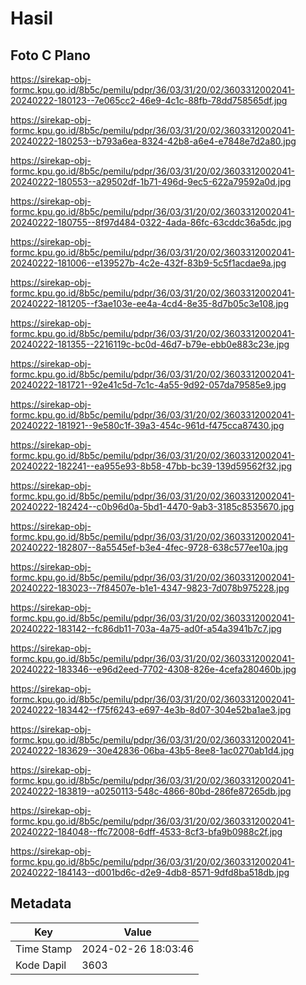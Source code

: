 # Hasil

## Foto C Plano

https://sirekap-obj-formc.kpu.go.id/8b5c/pemilu/pdpr/36/03/31/20/02/3603312002041-20240222-180123--7e065cc2-46e9-4c1c-88fb-78dd758565df.jpg

https://sirekap-obj-formc.kpu.go.id/8b5c/pemilu/pdpr/36/03/31/20/02/3603312002041-20240222-180253--b793a6ea-8324-42b8-a6e4-e7848e7d2a80.jpg

https://sirekap-obj-formc.kpu.go.id/8b5c/pemilu/pdpr/36/03/31/20/02/3603312002041-20240222-180553--a29502df-1b71-496d-9ec5-622a79592a0d.jpg

https://sirekap-obj-formc.kpu.go.id/8b5c/pemilu/pdpr/36/03/31/20/02/3603312002041-20240222-180755--8f97d484-0322-4ada-86fc-63cddc36a5dc.jpg

https://sirekap-obj-formc.kpu.go.id/8b5c/pemilu/pdpr/36/03/31/20/02/3603312002041-20240222-181006--e139527b-4c2e-432f-83b9-5c5f1acdae9a.jpg

https://sirekap-obj-formc.kpu.go.id/8b5c/pemilu/pdpr/36/03/31/20/02/3603312002041-20240222-181205--f3ae103e-ee4a-4cd4-8e35-8d7b05c3e108.jpg

https://sirekap-obj-formc.kpu.go.id/8b5c/pemilu/pdpr/36/03/31/20/02/3603312002041-20240222-181355--2216119c-bc0d-46d7-b79e-ebb0e883c23e.jpg

https://sirekap-obj-formc.kpu.go.id/8b5c/pemilu/pdpr/36/03/31/20/02/3603312002041-20240222-181721--92e41c5d-7c1c-4a55-9d92-057da79585e9.jpg

https://sirekap-obj-formc.kpu.go.id/8b5c/pemilu/pdpr/36/03/31/20/02/3603312002041-20240222-181921--9e580c1f-39a3-454c-961d-f475cca87430.jpg

https://sirekap-obj-formc.kpu.go.id/8b5c/pemilu/pdpr/36/03/31/20/02/3603312002041-20240222-182241--ea955e93-8b58-47bb-bc39-139d59562f32.jpg

https://sirekap-obj-formc.kpu.go.id/8b5c/pemilu/pdpr/36/03/31/20/02/3603312002041-20240222-182424--c0b96d0a-5bd1-4470-9ab3-3185c8535670.jpg

https://sirekap-obj-formc.kpu.go.id/8b5c/pemilu/pdpr/36/03/31/20/02/3603312002041-20240222-182807--8a5545ef-b3e4-4fec-9728-638c577ee10a.jpg

https://sirekap-obj-formc.kpu.go.id/8b5c/pemilu/pdpr/36/03/31/20/02/3603312002041-20240222-183023--7f84507e-b1e1-4347-9823-7d078b975228.jpg

https://sirekap-obj-formc.kpu.go.id/8b5c/pemilu/pdpr/36/03/31/20/02/3603312002041-20240222-183142--fc86db11-703a-4a75-ad0f-a54a3941b7c7.jpg

https://sirekap-obj-formc.kpu.go.id/8b5c/pemilu/pdpr/36/03/31/20/02/3603312002041-20240222-183346--e96d2eed-7702-4308-826e-4cefa280460b.jpg

https://sirekap-obj-formc.kpu.go.id/8b5c/pemilu/pdpr/36/03/31/20/02/3603312002041-20240222-183442--f75f6243-e697-4e3b-8d07-304e52ba1ae3.jpg

https://sirekap-obj-formc.kpu.go.id/8b5c/pemilu/pdpr/36/03/31/20/02/3603312002041-20240222-183629--30e42836-06ba-43b5-8ee8-1ac0270ab1d4.jpg

https://sirekap-obj-formc.kpu.go.id/8b5c/pemilu/pdpr/36/03/31/20/02/3603312002041-20240222-183819--a0250113-548c-4866-80bd-286fe87265db.jpg

https://sirekap-obj-formc.kpu.go.id/8b5c/pemilu/pdpr/36/03/31/20/02/3603312002041-20240222-184048--ffc72008-6dff-4533-8cf3-bfa9b0988c2f.jpg

https://sirekap-obj-formc.kpu.go.id/8b5c/pemilu/pdpr/36/03/31/20/02/3603312002041-20240222-184143--d001bd6c-d2e9-4db8-8571-9dfd8ba518db.jpg


## Metadata

| Key        | Value               |
| ---------- | ------------------- |
| Time Stamp | 2024-02-26 18:03:46 |
| Kode Dapil | 3603                |



